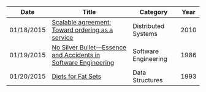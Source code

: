 | Date       | Title         | Category  | Year  |
| ---------- |---------------| ----------|-------|
| 01/18/2015 | [Scalable agreement: Toward ordering as a service](https://www.usenix.org/legacy/event/hotdep10/tech/full_papers/Kapritsos.pdf) | Distributed Systems | 2010
| 01/19/2015 | [No Silver Bullet—Essence and Accidents in Software Engineering](http://worrydream.com/refs/Brooks-NoSilverBullet.pdf) | Software Engineering | 1986
| 01/20/2015 | [Diets for Fat Sets](http://web.engr.oregonstate.edu/~erwig/papers/Diet_JFP98.pdf) | Data Structures | 1993

